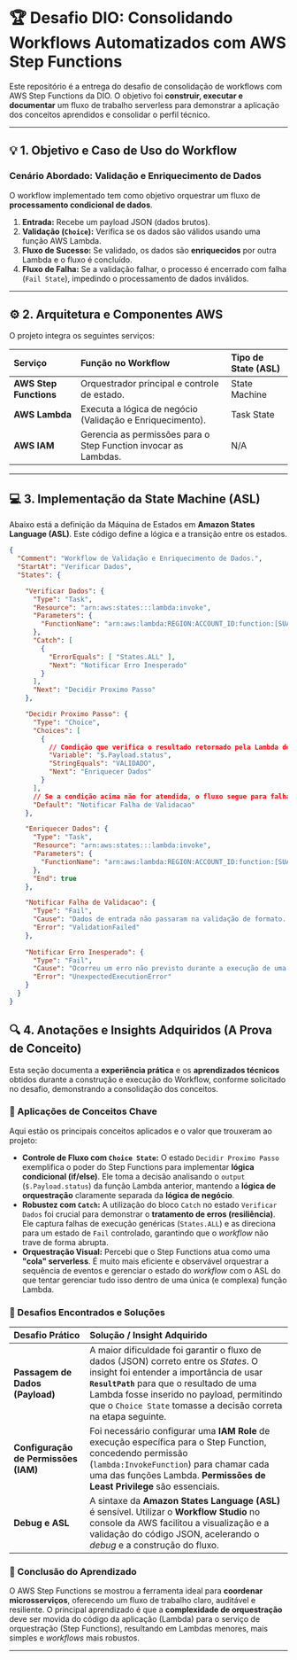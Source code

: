 # 🏆 Desafio DIO: Consolidando Workflows Automatizados com AWS Step Functions

Este repositório é a entrega do desafio de consolidação de workflows com AWS Step Functions da DIO. O objetivo foi **construir, executar e documentar** um fluxo de trabalho serverless para demonstrar a aplicação dos conceitos aprendidos e consolidar o perfil técnico.

---

## 💡 1. Objetivo e Caso de Uso do Workflow

### Cenário Abordado: Validação e Enriquecimento de Dados

O workflow implementado tem como objetivo orquestrar um fluxo de **processamento condicional de dados**.

1.  **Entrada:** Recebe um payload JSON (dados brutos).
2.  **Validação (`Choice`):** Verifica se os dados são válidos usando uma função AWS Lambda.
3.  **Fluxo de Sucesso:** Se validado, os dados são **enriquecidos** por outra Lambda e o fluxo é concluído.
4.  **Fluxo de Falha:** Se a validação falhar, o processo é encerrado com falha (`Fail State`), impedindo o processamento de dados inválidos.

---

## ⚙️ 2. Arquitetura e Componentes AWS

O projeto integra os seguintes serviços:

| Serviço | Função no Workflow | Tipo de State (ASL) |
| :--- | :--- | :--- |
| **AWS Step Functions** | Orquestrador principal e controle de estado. | State Machine |
| **AWS Lambda** | Executa a lógica de negócio (Validação e Enriquecimento). | Task State |
| **AWS IAM** | Gerencia as permissões para o Step Function invocar as Lambdas. | N/A |

---

## 💻 3. Implementação da State Machine (ASL)

Abaixo está a definição da Máquina de Estados em **Amazon States Language (ASL)**. Este código define a lógica e a transição entre os estados.

```json
{
  "Comment": "Workflow de Validação e Enriquecimento de Dados.",
  "StartAt": "Verificar Dados",
  "States": {

    "Verificar Dados": {
      "Type": "Task",
      "Resource": "arn:aws:states:::lambda:invoke",
      "Parameters": {
        "FunctionName": "arn:aws:lambda:REGION:ACCOUNT_ID:function:[SUA_LAMBDA_DE_VALIDACAO]"
      },
      "Catch": [
        {
          "ErrorEquals": [ "States.ALL" ],
          "Next": "Notificar Erro Inesperado"
        }
      ],
      "Next": "Decidir Proximo Passo"
    },

    "Decidir Proximo Passo": {
      "Type": "Choice",
      "Choices": [
        {
          // Condição que verifica o resultado retornado pela Lambda de 'Verificar Dados'
          "Variable": "$.Payload.status", 
          "StringEquals": "VALIDADO",
          "Next": "Enriquecer Dados"
        }
      ],
      // Se a condição acima não for atendida, o fluxo segue para falha
      "Default": "Notificar Falha de Validacao"
    },

    "Enriquecer Dados": {
      "Type": "Task",
      "Resource": "arn:aws:states:::lambda:invoke",
      "Parameters": {
        "FunctionName": "arn:aws:lambda:REGION:ACCOUNT_ID:function:[SUA_LAMBDA_DE_ENRIQUECIMENTO]"
      },
      "End": true
    },

    "Notificar Falha de Validacao": {
      "Type": "Fail",
      "Cause": "Dados de entrada não passaram na validação de formato. (Erro Tratado)",
      "Error": "ValidationFailed"
    },
    
    "Notificar Erro Inesperado": {
      "Type": "Fail",
      "Cause": "Ocorreu um erro não previsto durante a execução de uma Task. (Erro Catch)",
      "Error": "UnexpectedExecutionError"
    }
  }
}
```

## 🔍 4. Anotações e Insights Adquiridos (A Prova de Conceito)

Esta seção documenta a **experiência prática** e os **aprendizados técnicos** obtidos durante a construção e execução do Workflow, conforme solicitado no desafio, demonstrando a consolidação dos conceitos.

### 🧠 Aplicações de Conceitos Chave

Aqui estão os principais conceitos aplicados e o valor que trouxeram ao projeto:

* **Controle de Fluxo com `Choice State`:** O estado `Decidir Proximo Passo` exemplifica o poder do Step Functions para implementar **lógica condicional (if/else)**. Ele toma a decisão analisando o `output` (`$.Payload.status`) da função Lambda anterior, mantendo a **lógica de orquestração** claramente separada da **lógica de negócio**.
* **Robustez com `Catch`:** A utilização do bloco `Catch` no estado `Verificar Dados` foi crucial para demonstrar o **tratamento de erros (resiliência)**. Ele captura falhas de execução genéricas (`States.ALL`) e as direciona para um estado de `Fail` controlado, garantindo que o *workflow* não trave de forma abrupta.
* **Orquestração Visual:** Percebi que o Step Functions atua como uma **"cola" serverless**. É muito mais eficiente e observável orquestrar a sequência de eventos e gerenciar o estado do *workflow* com o ASL do que tentar gerenciar tudo isso dentro de uma única (e complexa) função Lambda.

### 🚧 Desafios Encontrados e Soluções

| Desafio Prático | Solução / Insight Adquirido |
| :--- | :--- |
| **Passagem de Dados (Payload)** | A maior dificuldade foi garantir o fluxo de dados (JSON) correto entre os *States*. O insight foi entender a importância de usar **`ResultPath`** para que o resultado de uma Lambda fosse inserido no payload, permitindo que o `Choice State` tomasse a decisão correta na etapa seguinte. |
| **Configuração de Permissões (IAM)** | Foi necessário configurar uma **IAM Role** de execução específica para o Step Function, concedendo permissão (`lambda:InvokeFunction`) para chamar cada uma das funções Lambda. **Permissões de Least Privilege** são essenciais. |
| **Debug e ASL** | A sintaxe da **Amazon States Language (ASL)** é sensível. Utilizar o **Workflow Studio** no console da AWS facilitou a visualização e a validação do código JSON, acelerando o *debug* e a construção do fluxo. |

### 🔑 Conclusão do Aprendizado

O AWS Step Functions se mostrou a ferramenta ideal para **coordenar microsserviços**, oferecendo um fluxo de trabalho claro, auditável e resiliente. O principal aprendizado é que a **complexidade de orquestração** deve ser movida do código da aplicação (Lambda) para o serviço de orquestração (Step Functions), resultando em Lambdas menores, mais simples e *workflows* mais robustos.

---
